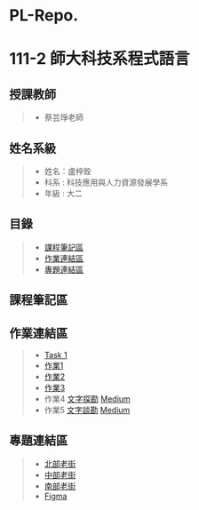# PL-Repo.

# 111-2 師大科技系程式語言
## 授課教師
> * 蔡芸琤老師
## 姓名系級
> * 姓名：盧梓銓
> * 科系 : 科技應用與人力資源發展學系
> * 年級 : 大二
## 目錄
> * [課程筆記區](#課程筆記區)
> * [作業連結區](#作業連結區)
> * [專題連結區](#專題連結區)
## 課程筆記區
## 作業連結區
> * [Task 1](https://github.com/JJJJacky/PL-Repo./blob/8ae80a06d1652b84b819899b4d0a3af91fa2c85c/Untitled.ipynb) 
> * [作業1](https://github.com/JJJJacky/PL-Repo./blob/main/%E4%BD%9C%E6%A5%AD1.ipynb)
> * [作業2](https://github.com/JJJJacky/PL-Repo./blob/main/%E4%BD%9C%E6%A5%AD2.ipynb)
> * [作業3](https://github.com/JJJJacky/PL-Repo./blob/main/%E4%BD%9C%E6%A5%AD3/Untitled.ipynb)
> * 作業4
> [文字探勘](https://github.com/JJJJacky/PL-Repo./blob/main/%E4%BD%9C%E6%A5%AD%E5%9B%9B.ipynb)
> [Medium](https://medium.com/@41071222h/%E5%8F%B0%E7%81%A3%E6%8B%89%E9%BA%B5%E6%8E%A8%E8%96%A6-4ef349e1ff08)
> * 作業5
> [文字談勘](https://github.com/JJJJacky/PL-Repo./blob/main/HW5.ipynb)
> [Medium](https://medium.com/@41071222h/%E6%B9%96%E4%BA%BA%E5%8B%87%E5%A3%AB%E6%AF%94%E8%B3%BD%E8%A9%95%E8%AB%96-82a21771b09e)

## 專題連結區
> * [北部老街](https://github.com/JJJJacky/PL-Repo./blob/main/%E5%8C%97%E9%83%A8.ipynb)
> * [中部老街](https://github.com/JJJJacky/PL-Repo./blob/main/%E4%B8%AD%E9%83%A8.ipynb)
> * [南部老街](https://github.com/JJJJacky/PL-Repo./blob/main/%E5%8D%97%E9%83%A8.ipynb)
> * [Figma]([https://www.figma.com/proto/1hf1sDbNWID2ovCLbEqidU/%E8%8E%8A%E7%BF%94%E9%88%9E's-team-library?type=design&node-id=1822-107&scaling=scale-down&page-id=0%3A1&starting-point-node-id=1814%3A2](https://www.figma.com/proto/1hf1sDbNWID2ovCLbEqidU/%E8%8E%8A%E7%BF%94%E9%88%9E's-team-library?type=design&node-id=1814-2&scaling=scale-down&page-id=0%3A1&starting-point-node-id=1814%3A2))

